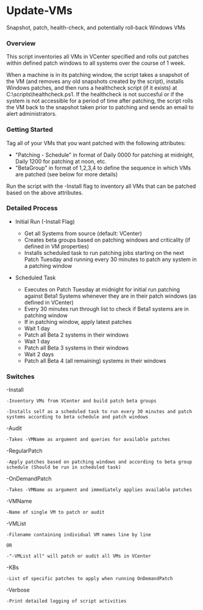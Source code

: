 # Update-VMs
Snapshot, patch, health-check, and potentially roll-back Windows VMs

### Overview 
This script inventories all VMs in VCenter specified and rolls out patches within defined patch windows to all systems over the course of 1 week.  

When a machine is in its patching window, the script takes a snapshot of the VM (and removes any old snapshots created by the script), installs Windows patches, and then runs a healthcheck script (if it exists) at C:\scripts\healthcheck.ps1.  If the healthcheck is not succesful or if the system is not accessible for a period of time after patching, the script rolls the VM back to the snapshot taken prior to patching and sends an email to alert administrators.

### Getting Started

Tag all of your VMs that you want patched with the following attributes:

- "Patching - Schedule" in format of Daily 0000 for patching at midnight, Daily 1200 for patching at noon, etc.
- "BetaGroup" in format of 1,2,3,4 to define the sequence in which VMs are patched (see below for more details)

Run the script with the -Install flag to inventory all VMs that can be patched based on the above attributes.
  
### Detailed Process

- Initial Run (-Install Flag) 
  - Get all Systems from source (default: VCenter)
  - Creates beta groups based on patching windows and criticality (if defined in VM properties)
  - Installs scheduled task to run patching jobs starting on the next Patch Tuesday and running every 30 minutes to patch any system in a patching window

- Scheduled Task 
  - Executes on Patch Tuesday at midnight for initial run patching against Beta1 Systems whenever they are in their patch windows (as defined in VCenter)
  - Every 30 minutes run through list to check if Beta1 systems are in patching window 
  - If in patching window, apply latest patches 
  - Wait 1 day
  - Patch all Beta 2 systems in their windows
  - Wait 1 day
  - Patch all Beta 3 systems in their windows
  - Wait 2 days
  - Patch all Beta 4 (all remaining) systems in their windows

### Switches  

-Install 

    -Inventory VMs from VCenter and build patch beta groups
    
    -Installs self as a scheduled task to run every 30 minutes and patch systems according to beta schedule and patch windows  
    
-Audit 

    -Takes -VMName as argument and queries for available patches
    
-RegularPatch 

    -Apply patches based on patching windows and according to beta group schedule (Should be run in scheduled task) 
    
-OnDemandPatch 

    -Takes -VMName as argument and immediately applies available patches 
    
-VMName

    -Name of single VM to patch or audit
    
-VMList

    -Filename containing individual VM names line by line
    
    OR
    
    -"-VMList all" will patch or audit all VMs in VCenter
    
-KBs

    -List of specific patches to apply when running OnDemandPatch
    
-Verbose 

    -Print detailed logging of script activities
 


